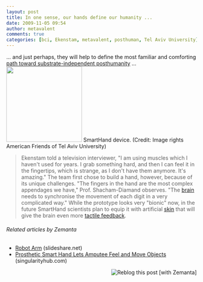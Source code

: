 ```yaml
---
layout: post
title: In one sense, our hands define our humanity ...
date: 2009-11-05 09:54
author: metavalent
comments: true
categories: [bci, Ekenstam, metavalent, posthuman, Tel Aviv University]
---
```

... and just perhaps, they will help to define the most familiar and comforting <a href="http://www.sciencedaily.com/releases/2009/11/091104132708.htm" target="_blank">path toward substrate-independent posthumanity</a> ...
<a href="http://www.sciencedaily.com/releases/2009/11/091104132708.htm" target="_blank"><img src="http://metavalent.com/assets/images/bionic.hand.reality.01.jpg" width="200" /></a>
SmartHand device. (Credit: Image rights American Friends of Tel Aviv University)
<blockquote>Ekenstam told a television interviewer, "I am using muscles which I haven't used for years. I grab something hard, and then I can feel it in the fingertips, which is strange, as I don't have them anymore. It's amazing." The team first chose to build a hand, however, because of its unique challenges. "The fingers in the hand are the most complex appendages we have," Prof. Shacham-Diamand observes. "The <a class="zem_slink" href="http://en.wikipedia.org/wiki/Brain" title="Brain" rel="wikipedia">brain</a> needs to synchronise the movement of each digit in a very complicated way." While the prototype looks very "bionic" now, in the future SmartHand scientists plan to equip it with artificial <a class="zem_slink" href="http://en.wikipedia.org/wiki/Skin" title="Skin" rel="wikipedia">skin</a> that will give the brain even more <a class="zem_slink" href="http://en.wikipedia.org/wiki/Somatosensory_system" title="Somatosensory system" rel="wikipedia">tactile feedback</a>.</blockquote>
<h6 class="zemanta-related-title" style="font-size:1em;">Related articles by Zemanta</h6><ul class="zemanta-article-ul"><li class="zemanta-article-ul-li"><a href="http://www.slideshare.net/mzis/robot-arm">Robot Arm</a> (slideshare.net)</li><li class="zemanta-article-ul-li"><a href="http://singularityhub.com/2009/10/21/prosthetic-smart-hand-lets-amputee-feel-and-move-objects/">Prosthetic Smart Hand Lets Amputee Feel and Move Objects</a> (singularityhub.com)</li></ul>

<div style="margin-top:10px;height:15px;" class="zemanta-pixie"><a class="zemanta-pixie-a" href="http://reblog.zemanta.com/zemified/8e89e085-e06c-4bf8-b14c-e285c36cdf60/" title="Reblog this post [with Zemanta]"><img style="border:medium none;float:right;" class="zemanta-pixie-img" src="http://img.zemanta.com/reblog_e.png?x-id=8e89e085-e06c-4bf8-b14c-e285c36cdf60" alt="Reblog this post [with Zemanta]"/></a><span class="zem-script more-related pretty-attribution"></span></div>
